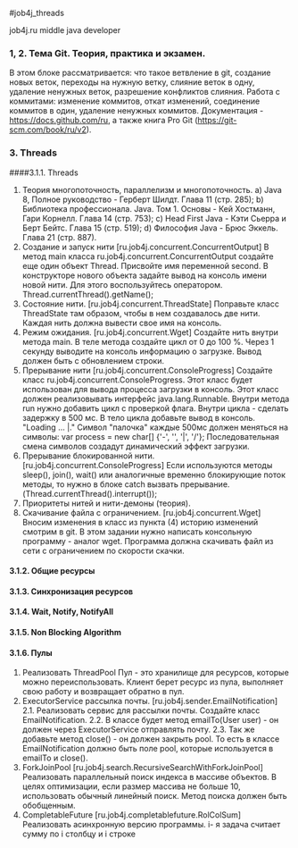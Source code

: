 #job4j_threads

job4j.ru middle java developer

### 1, 2. Тема Git. Теория, практика и экзамен.
В этом блоке рассматривается: что такое ветвление в git, создание новых веток, переходы на нужную ветку,
слияние веток в одну, удаление ненужных веток, разрешение конфликтов слияния.
Работа с коммитами:
изменение коммитов, откат изменений, соединение коммитов в один, удаление ненужных коммитов.
Документация - https://docs.github.com/ru, а также книга Pro Git (https://git-scm.com/book/ru/v2).

### 3. Threads

####3.1.1. Threads

1. Теория многопоточность, параллелизм и многопоточность. 
a) Java 8, Полное руководство - Герберт Шилдт. Глава 11 (стр. 285); 
b) Библиотека профессионала. Java. Том 1. Основы - Кей Хостманн, Гари Корнелл. Глава 14 (стр. 753); 
c) Head First Java - Кэти Сьерра и Берт Бейтс. Глава 15 (стр. 519);
d) Философия Java - Брюс Эккель. Глава 21 (стр. 887).
2. Создание и запуск нити [ru.job4j.concurrent.ConcurrentOutput] В метод main класса 
ru.job4j.concurrent.ConcurrentOutput создайте еще один объект Thread. Присвойте имя переменной second. 
В конструкторе нового объекта задайте вывод на консоль имени новой нити. Для этого воспользуйтесь 
оператором. Thread.currentThread().getName();
3. Состояние нити. [ru.job4j.concurrent.ThreadState] Поправьте класс ThreadState там образом, чтобы в нем создавалось 
две нити. Каждая нить должна вывести свое имя на консоль.
4. Режим ожидания. [ru.job4j.concurrent.Wget] Создайте нить внутри метода main. В теле метода создайте цикл 
от 0 до 100 %. Через 1 секунду выводите на консоль информацию о загрузке. Вывод должен быть с обновлением строки.
5. Прерывание нити [ru.job4j.concurrent.ConsoleProgress] Создайте класс ru.job4j.concurrent.ConsoleProgress. 
Этот класс будет использован для вывода процесса загрузки в консоль. Этот класс должен реализовывать интерфейс 
java.lang.Runnable. Внутри метода run нужно добавить цикл с проверкой флага. Внутри цикла - сделать задержку 
в 500 мс. В тело цикла добавьте вывод в консоль. "Loading ... |." Символ "палочка" каждые 500мс должен меняться на 
символы: var process = new char[] {'-', '\', '|', '/'}; Последовательная смена символов создадут динамический эффект загрузки.
6. Прерывание блокированной нити. [ru.job4j.concurrent.ConsoleProgress] Если используются методы sleep(), join(), wait() или 
аналогичные временно блокирующие поток методы, то нужно в блоке catch вызвать прерывание. (Thread.currentThread().interrupt());
7. Приоритеты нитей и нити-демоны (теория).
8. Скачивание файла с ограничением. [ru.job4j.concurrent.Wget] Вносим изменения в класс из пункта (4) историю изменений смотрим 
в git. В этом задании нужно написать консольную программу - аналог wget. Программа должна скачивать файл из сети с 
ограничением по скорости скачки.

#### 3.1.2. Общие ресурсы
#### 3.1.3. Синхронизация ресурсов
#### 3.1.4. Wait, Notify, NotifyAll
#### 3.1.5. Non Blocking Algorithm

#### 3.1.6. Пулы

1. Реализовать ThreadPool Пул - это хранилище для ресурсов, которые можно переиспользовать. 
Клиент берет ресурс из пула, выполняет свою работу и возвращает обратно в пул.
2. ExecutorService рассылка почты. [ru.job4j.sender.EmailNotification] 2.1. Реализовать сервис для рассылки 
почты. Создайте класс EmailNotification. 2.2. В классе будет метод emailTo(User user) - он должен через 
ExecutorService отправлять почту. 2.3. Так же добавьте метод close() - он должен закрыть pool. То есть в 
классе EmailNotification должно быть поле pool, которые используется в emailTo и close().
3. ForkJoinPool [ru.job4j.search.RecursiveSearchWithForkJoinPool] Реализовать параллельный поиск индекса в 
массиве объектов. В целях оптимизации, если размер массива не больше 10, использовать обычный линейный поиск. 
Метод поиска должен быть обобщенным.
4. CompletableFuture [ru.job4j.completablefuture.RolColSum] Реализовать асинхронную версию программы. i- я задача 
считает сумму по i столбцу и i строке

